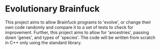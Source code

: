 Evolutionary Brainfuck
======================

This project aims to allow Brainfuck programs to 'evolve', or change their own code randomly and compare it to a set of tests to check for improvement. Further, this project aims to allow for 'ancestries', passing down 'genes', and types of 'species'. The code will be written from scratch in C++ only using the standard library. 
